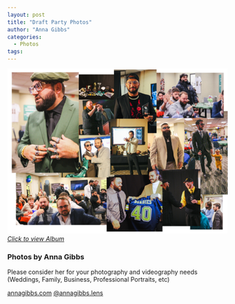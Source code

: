 ```yaml
---
layout: post
title: "Draft Party Photos"
author: "Anna Gibbs"
categories:
  - Photos
tags:
---
```


[![Draft Party](draftnight2324banner.png)*Click to view Album*](https://annagibbsphotovideo.pixieset.com/loldraftparty/)

### Photos by Anna Gibbs
Please consider her for your photography and videography needs (Weddings, Family, Business, Professional Portraits, etc)

<script src="https://kit.fontawesome.com/45ec0bc322.js" crossorigin="anonymous"></script>
<a href="https://annagibbs.com/"><i class="fa-solid fa-globe fa-2xl"></i>annagibbs.com</a>
<a href="https://www.instagram.com/annagibbs.lens"><i class="fa-brands fa-instagram	fa-2xl"></i>@annagibbs.lens</a>
